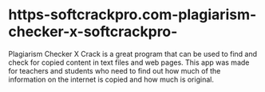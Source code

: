 # https-softcrackpro.com-plagiarism-checker-x-softcrackpro-
Plagiarism Checker X Crack is a great program that can be used to find and check for copied content in text files and web pages. This app was made for teachers and students who need to find out how much of the information on the internet is copied and how much is original.
